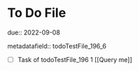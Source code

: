 # To Do File

due:: 2022-09-08

metadatafield:: todoTestFile_196_6

- [ ] Task of todoTestFile_196 1 [[Query me]]
